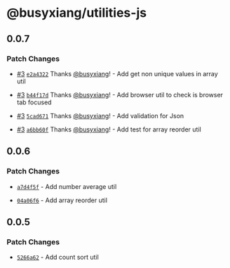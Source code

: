 # @busyxiang/utilities-js

## 0.0.7

### Patch Changes

- [#3](https://github.com/busyxiang/utilities-js/pull/3) [`e2a4322`](https://github.com/busyxiang/utilities-js/commit/e2a432224f5d3cc2c4ffd0d5caedfe0011c4b3ad) Thanks [@busyxiang](https://github.com/busyxiang)! - Add get non unique values in array util

* [#3](https://github.com/busyxiang/utilities-js/pull/3) [`b44f17d`](https://github.com/busyxiang/utilities-js/commit/b44f17d51d99cd212ff2f237d42d89870b3548b7) Thanks [@busyxiang](https://github.com/busyxiang)! - Add browser util to check is browser tab focused

- [#3](https://github.com/busyxiang/utilities-js/pull/3) [`5cad671`](https://github.com/busyxiang/utilities-js/commit/5cad6715be5df35b4b10710b0251ea2f4544eb3b) Thanks [@busyxiang](https://github.com/busyxiang)! - Add validation for Json

* [#3](https://github.com/busyxiang/utilities-js/pull/3) [`a6bb60f`](https://github.com/busyxiang/utilities-js/commit/a6bb60f326993e1eb84ffd12944794722cb475a3) Thanks [@busyxiang](https://github.com/busyxiang)! - Add test for array reorder util

## 0.0.6

### Patch Changes

- [`a7d4f5f`](https://github.com/busyxiang/utilities-js/commit/a7d4f5f11e2a80af8fe64f0f51ea32a30cb974c6) - Add number average util

* [`04a06f6`](https://github.com/busyxiang/utilities-js/commit/04a06f6a2fdfb86c96e32566fd826e0100068bd2) - Add array reorder util

## 0.0.5

### Patch Changes

- [`5266a62`](https://github.com/busyxiang/utilities-js/commit/5266a6247eda89475fd1ea3721ed10385b891ca0) - Add count sort util

